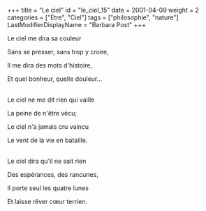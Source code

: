 +++
title = "Le ciel"
id = "le_ciel_15"
date = 2001-04-09
weight = 2
categories = ["Etre", "Ciel"]
tags = ["philosophie", "nature"]
LastModifierDisplayName = "Barbara Post"
+++

Le ciel me dira sa couleur

Sans se presser, sans trop y croire,

Il me dira des mots d'histoire,

Et quel bonheur, quelle douleur...

 \
Le ciel ne me dit rien qui vaille

La peine de n'être vécu;

Le ciel n'a jamais cru vaincu

Le vent de la vie en bataille.

 \
Le ciel dira qu'il ne sait rien

Des espérances, des rancunes,

Il porte seul les quatre lunes

Et laisse rêver cœur terrien.
